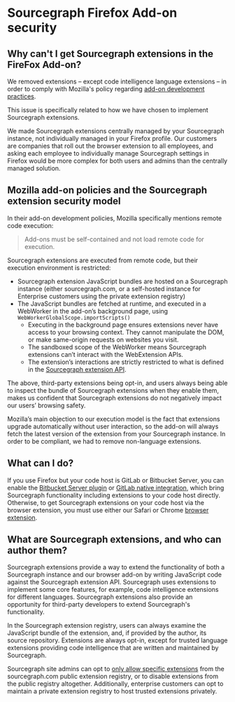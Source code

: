 # Sourcegraph Firefox Add-on security

## Why can't I get Sourcegraph extensions in the FireFox Add-on? 

We removed extensions – except code intelligence language extensions – in order to comply with Mozilla's policy regarding [add-on development practices](https://developer.mozilla.org/en-US/docs/Mozilla/Add-ons/AMO/Policy/Reviews#Development_Practices). 

This issue is specifically related to how we have chosen to implement Sourcegraph extensions.

We made Sourcegraph extensions centrally managed by your Sourcegraph instance, not individually managed in your Firefox profile. Our customers are companies that roll out the browser extension to all employees, and asking each employee to individually manage Sourcegraph settings in Firefox would be more complex for both users and admins than the centrally managed solution.

## Mozilla add-on policies and the Sourcegraph extension security model

In their add-on development policies, Mozilla specifically mentions remote code execution:

> Add-ons must be self-contained and not load remote code for execution.

Sourcegraph extensions are executed from remote code, but their execution environment is restricted:

*   Sourcegraph extension JavaScript bundles are hosted on a Sourcegraph instance (either sourcegraph.com, or a self-hosted instance for Enterprise customers using the private extension registry)
*   The JavaScript bundles are fetched at runtime, and executed in a WebWorker in the add-on’s background page, using `WebWorkerGlobalScope.importScripts()`
    *   Executing in the background page ensures extensions never have access to your browsing context. They cannot manipulate the DOM, or make same-origin requests on websites you visit.
    *   The sandboxed scope of the WebWorker means Sourcegraph extensions can’t interact with the WebExtension APIs.
    *   The extension’s interactions are strictly restricted to what is defined in the [Sourcegraph extension API](https://sourcegraph.com/github.com/sourcegraph/sourcegraph/-/blob/packages/sourcegraph-extension-api/src/sourcegraph.d.ts).

The above, third-party extensions being opt-in, and users always being able to inspect the bundle of Sourcegraph extensions when they enable them, makes us confident that Sourcegraph extensions do not negatively impact our users’ browsing safety.

Mozilla’s main objection to our execution model is the fact that extensions upgrade automatically without user interaction, so the add-on will always fetch the latest version of the extension from your Sourcegraph instance. In order to be compliant, we had to remove non-language extensions. 

## What can I do?

If you use Firefox but your code host is GitLab or Bitbucket Server, you can enable the [Bitbucket Server plugin](bitbucket_server.md#sourcegraph-bitbucket-server-plugin) or [GitLab native integration](gitlab.md#gitlab-ui-native-integration), which bring Sourcegraph functionality including extensions to your code host directly. Otherwise, to get Sourcegraph extensions on your code host via the browser extension, you must use either our Safari or Chrome [browser extension](browser_extension.md). 

## What are Sourcegraph extensions, and who can author them?

Sourcegraph extensions provide a way to extend the functionality of both a Sourcegraph instance and our browser add-on by writing JavaScript code against the Sourcegraph extension API. Sourcegraph uses extensions to implement some core features, for example, code intelligence extensions for different languages. Sourcegraph extensions also provide an opportunity for third-party developers to extend Sourcegraph's functionality.

In the Sourcegraph extension registry, users can always examine the JavaScript bundle of the extension, and, if provided by the author, its source repository. Extensions are always opt-in, except for trusted language extensions providing code intelligence that are written and maintained by Sourcegraph.

Sourcegraph site admins can opt to [only allow specific extensions](https://docs.sourcegraph.com/admin/extensions#allow-only-specific-extensions-from-sourcegraph-com) from the sourcegraph.com public extension registry, or to disable extensions from the public registry altogether. Additionally, enterprise customers can opt to maintain a private extension registry to host trusted extensions privately.
